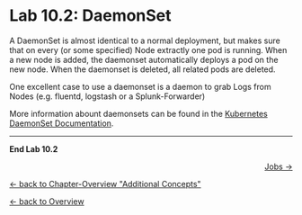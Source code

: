# Lab 10.2: DaemonSet

A DaemonSet is almost identical to a normal deployment, but makes sure that on every (or some specified) Node extractly one pod is running. When a new node is added, the daemonset automatically deploys a pod on the new node.
When the daemonset is deleted, all related pods are deleted.

One excellent case to use a daemonset is a daemon to grab Logs from Nodes (e.g. fluentd, logstash or a Splunk-Forwarder)

More information abount daemonsets can be found in the [Kubernetes DaemonSet Documentation](https://kubernetes.io/docs/concepts/workloads/controllers/daemonset/).

---

**End Lab 10.2**

<p width="100px" align="right"><a href="10_3_jobs.md">Jobs →</a></p>

[← back to Chapter-Overview "Additional Concepts"](10_additional_concepts.md)

[← back to Overview](../README.md)
